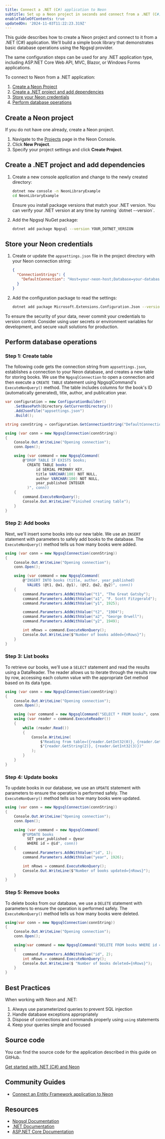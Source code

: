 ```yaml
---
title: Connect a .NET (C#) application to Neon
subtitle: Set up a Neon project in seconds and connect from a .NET (C#) application
enableTableOfContents: true
updatedOn: '2024-11-03T11:22:23.319Z'
---
```


This guide describes how to create a Neon project and connect to it from a .NET (C#) application. We'll build a simple book library that demonstrates basic database operations using the Npgsql provider.

<Admonition type="note">
The same configuration steps can be used for any .NET application type, including ASP.NET Core Web API, MVC, Blazor, or Windows Forms applications.
</Admonition>

To connect to Neon from a .NET application:

1. [Create a Neon Project](#create-a-neon-project)
2. [Create a .NET project and add dependencies](#create-a-net-project-and-add-dependencies)
3. [Store your Neon credentials](#store-your-neon-credentials)
4. [Perform database operations](#perform-database-operations)

## Create a Neon project

If you do not have one already, create a Neon project.

1. Navigate to the [Projects](https://console.neon.tech/app/projects) page in the Neon Console.
2. Click **New Project**.
3. Specify your project settings and click **Create Project**.

## Create a .NET project and add dependencies

1. Create a new console application and change to the newly created directory:

   ```bash
   dotnet new console -n NeonLibraryExample
   cd NeonLibraryExample
   ```

   <Admonition type="important" title="IMPORTANT">
    Ensure you install package versions that match your .NET version. You can verify your .NET version at any time by running `dotnet --version`.
   </Admonition>

2. Add the Npgsql NuGet package:

   ```bash
   dotnet add package Npgsql --version YOUR_DOTNET_VERSION
   ```

## Store your Neon credentials

1. Create or update the `appsettings.json` file in the project directory with your Neon connection string:

   ```json
   {
     "ConnectionStrings": {
       "DefaultConnection": "Host=your-neon-host;Database=your-database;Username=your-username;Password=your-password;SSL Mode=Require;Trust Server Certificate=true"
     }
   }
   ```

2. Add the configuration package to read the settings:

   ```bash
   dotnet add package Microsoft.Extensions.Configuration.Json --version YOUR_DOTNET_VERSION
   ```

<Admonition type="important">
To ensure the security of your data, never commit your credentials to version control. Consider using user secrets or environment variables for development, and secure vault solutions for production.
</Admonition>

## Perform database operations

### Step 1: Create table

The following code gets the connection string from `appsettings.json`, establishes a connection to your Neon database, and creates a new table for storing books. We use the `NpgsqlConnection` to open a connection and then execute a `CREATE TABLE` statement using NpgsqlCommand's `ExecuteNonQuery()` method. The table includes columns for the book's ID (automatically generated), title, author, and publication year.

```csharp
var configuration = new ConfigurationBuilder()
    .SetBasePath(Directory.GetCurrentDirectory())
    .AddJsonFile("appsettings.json")
    .Build();

string connString = configuration.GetConnectionString("DefaultConnection");

using (var conn = new NpgsqlConnection(connString))
{
    Console.Out.WriteLine("Opening connection");
    conn.Open();

    using (var command = new NpgsqlCommand(
        @"DROP TABLE IF EXISTS books;
          CREATE TABLE books (
              id SERIAL PRIMARY KEY,
              title VARCHAR(100) NOT NULL,
              author VARCHAR(100) NOT NULL,
              year_published INTEGER
          )", conn))
    {
        command.ExecuteNonQuery();
        Console.Out.WriteLine("Finished creating table");
    }
}
```

### Step 2: Add books

Next, we'll insert some books into our new table. We use an `INSERT` statement with parameters to safely add books to the database. The `ExecuteNonQuery()` method tells us how many books were added.

```csharp
using (var conn = new NpgsqlConnection(connString))
{
    Console.Out.WriteLine("Opening connection");
    conn.Open();

    using (var command = new NpgsqlCommand(
        @"INSERT INTO books (title, author, year_published)
          VALUES (@t1, @a1, @y1), (@t2, @a2, @y2)", conn))
    {
        command.Parameters.AddWithValue("t1", "The Great Gatsby");
        command.Parameters.AddWithValue("a1", "F. Scott Fitzgerald");
        command.Parameters.AddWithValue("y1", 1925);

        command.Parameters.AddWithValue("t2", "1984");
        command.Parameters.AddWithValue("a2", "George Orwell");
        command.Parameters.AddWithValue("y2", 1949);

        int nRows = command.ExecuteNonQuery();
        Console.Out.WriteLine($"Number of books added={nRows}");
    }
}
```

### Step 3: List books

To retrieve our books, we'll use a `SELECT` statement and read the results using a DataReader. The reader allows us to iterate through the results row by row, accessing each column value with the appropriate Get method based on its data type.

```csharp
using (var conn = new NpgsqlConnection(connString))
{
    Console.Out.WriteLine("Opening connection");
    conn.Open();

    using (var command = new NpgsqlCommand("SELECT * FROM books", conn))
    using (var reader = command.ExecuteReader())
    {
        while (reader.Read())
        {
            Console.WriteLine(
                $"Reading from table=({reader.GetInt32(0)}, {reader.GetString(1)}, " +
                $"{reader.GetString(2)}, {reader.GetInt32(3)})"
            );
        }
    }
}
```

### Step 4: Update books

To update books in our database, we use an `UPDATE` statement with parameters to ensure the operation is performed safely. The `ExecuteNonQuery()` method tells us how many books were updated.

```csharp
using (var conn = new NpgsqlConnection(connString))
{
    Console.Out.WriteLine("Opening connection");
    conn.Open();

    using (var command = new NpgsqlCommand(
        @"UPDATE books
          SET year_published = @year
          WHERE id = @id", conn))
    {
        command.Parameters.AddWithValue("id", 1);
        command.Parameters.AddWithValue("year", 1926);

        int nRows = command.ExecuteNonQuery();
        Console.Out.WriteLine($"Number of books updated={nRows}");
    }
}
```

### Step 5: Remove books

To delete books from our database, we use a `DELETE` statement with parameters to ensure the operation is performed safely. The `ExecuteNonQuery()` method tells us how many books were deleted.

```csharp
using(var conn = new NpgsqlConnection(connString))
{
    Console.Out.WriteLine("Opening connection");
    conn.Open();

    using(var command = new NpgsqlCommand("DELETE FROM books WHERE id = @id", conn))
    {
        command.Parameters.AddWithValue("id", 2);
        int nRows = command.ExecuteNonQuery();
        Console.Out.WriteLine($ "Number of books deleted={nRows}");
    }
}
```

## Best Practices

When working with Neon and .NET:

1. Always use parameterized queries to prevent SQL injection
2. Handle database exceptions appropriately
3. Dispose of connections and commands properly using `using` statements
4. Keep your queries simple and focused

## Source code

You can find the source code for the application described in this guide on GitHub.

<DetailIconCards>
<a href="https://github.com/neondatabase/examples/tree/main/with-dotnet-npgsql" description="Get started with .NET (C#) and Neon" icon="github">Get started with .NET (C#) and Neon</a>
</DetailIconCards>

## Community Guides

- [Connect an Entity Framework application to Neon](/docs/guides/dotnet-entity-framework)

## Resources

- [Npgsql Documentation](https://www.npgsql.org/doc/index.html)
- [.NET Documentation](https://learn.microsoft.com/en-us/dotnet/)
- [ASP.NET Core Documentation](https://learn.microsoft.com/en-us/aspnet/core/)

<NeedHelp/>
